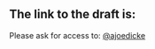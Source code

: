 ## The link to the draft is:



Please ask for access to: [@ajoedicke](https://github.com/ajoedicke)

